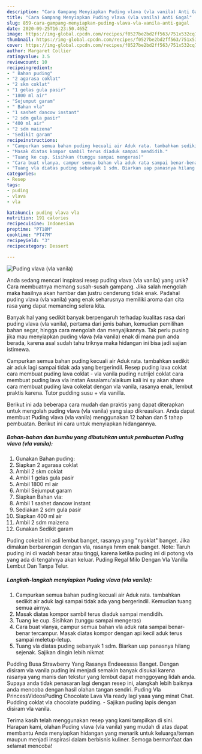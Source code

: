 ```yaml
---
description: "Cara Gampang Menyiapkan Puding vlava (vla vanila) Anti Gagal"
title: "Cara Gampang Menyiapkan Puding vlava (vla vanila) Anti Gagal"
slug: 859-cara-gampang-menyiapkan-puding-vlava-vla-vanila-anti-gagal
date: 2020-09-25T16:23:50.465Z
image: https://img-global.cpcdn.com/recipes/f0527be2bd2ff563/751x532cq70/puding-vlava-vla-vanila-foto-resep-utama.jpg
thumbnail: https://img-global.cpcdn.com/recipes/f0527be2bd2ff563/751x532cq70/puding-vlava-vla-vanila-foto-resep-utama.jpg
cover: https://img-global.cpcdn.com/recipes/f0527be2bd2ff563/751x532cq70/puding-vlava-vla-vanila-foto-resep-utama.jpg
author: Margaret Collier
ratingvalue: 3.5
reviewcount: 10
recipeingredient:
- " Bahan puding"
- "2 agarasa coklat"
- "2 skm coklat"
- "1 gelas gula pasir"
- "1800 ml air"
- "Sejumput garam"
- " Bahan vla"
- "1 sashet dancow instant"
- "2 sdm gula pasir"
- "400 ml air"
- "2 sdm maizena"
- "Sedikit garam"
recipeinstructions:
- "Campurkan semua bahan puding kecuali air Aduk rata. tambahkan sedikit air aduk lagi sampai tidak ada yang bergerindil. Kemudian tuang semua airnya."
- "Masak diatas kompor sambil terus diaduk sampai mendidih."
- "Tuang ke cup. Sisihkan (tunggu sampai mengeras)"
- "Cara buat vlanya, campur semua bahan vla aduk rata sampai benar-benar tercampur. Masak diatas kompor dengan api kecil aduk terus sampai meletup-letup."
- "Tuang vla diatas puding sebanyak 1 sdm. Biarkan uap panasnya hilang sejenak. Sajikan dingin lebih nikmat"
categories:
- Resep
tags:
- puding
- vlava
- vla

katakunci: puding vlava vla 
nutrition: 191 calories
recipecuisine: Indonesian
preptime: "PT18M"
cooktime: "PT47M"
recipeyield: "3"
recipecategory: Dessert

---
```



![Puding vlava (vla vanila)](https://img-global.cpcdn.com/recipes/f0527be2bd2ff563/751x532cq70/puding-vlava-vla-vanila-foto-resep-utama.jpg)

Anda sedang mencari inspirasi resep puding vlava (vla vanila) yang unik? Cara membuatnya memang susah-susah gampang. Jika salah mengolah maka hasilnya akan hambar dan justru cenderung tidak enak. Padahal puding vlava (vla vanila) yang enak seharusnya memiliki aroma dan cita rasa yang dapat memancing selera kita.

Banyak hal yang sedikit banyak berpengaruh terhadap kualitas rasa dari puding vlava (vla vanila), pertama dari jenis bahan, kemudian pemilihan bahan segar, hingga cara mengolah dan menyajikannya. Tak perlu pusing jika mau menyiapkan puding vlava (vla vanila) enak di mana pun anda berada, karena asal sudah tahu triknya maka hidangan ini bisa jadi sajian istimewa.

Campurkan semua bahan puding kecuali air Aduk rata. tambahkan sedikit air aduk lagi sampai tidak ada yang bergerindil. Resep puding lava coklat cara membuat puding lava coklat - vla vanila puding nutrijel coklat cara membuat puding lava vla instan Assalamu&#39;alaikum kali ini sy akan share cara membuat puding lava cokelat dengan vla vanila, rasanya enak, lembut praktis karena. Tutor pudding susu + vla vanilla.


Berikut ini ada beberapa cara mudah dan praktis yang dapat diterapkan untuk mengolah puding vlava (vla vanila) yang siap dikreasikan. Anda dapat membuat Puding vlava (vla vanila) menggunakan 12 bahan dan 5 tahap pembuatan. Berikut ini cara untuk menyiapkan hidangannya.

<!--inarticleads1-->

##### Bahan-bahan dan bumbu yang dibutuhkan untuk pembuatan Puding vlava (vla vanila):

1. Gunakan  Bahan puding:
1. Siapkan 2 agarasa coklat
1. Ambil 2 skm coklat
1. Ambil 1 gelas gula pasir
1. Ambil 1800 ml air
1. Ambil Sejumput garam
1. Siapkan  Bahan vla:
1. Ambil 1 sashet dancow instant
1. Sediakan 2 sdm gula pasir
1. Siapkan 400 ml air
1. Ambil 2 sdm maizena
1. Gunakan Sedikit garam


Puding cokelat ini asli lembut banget, rasanya yang &#34;nyoklat&#34; banget. Jika dimakan berbarengan dengan vla, rasanya hmm enak banget. Note: Taruh puding ini di wadah besar atau tinggi, karena ketika puding ini di potong vla yang ada di tengahnya akan keluar. Puding Regal Milo Dengan Vla Vanilla Lembut Dan Tanpa Telur. 

<!--inarticleads2-->

##### Langkah-langkah menyiapkan Puding vlava (vla vanila):

1. Campurkan semua bahan puding kecuali air Aduk rata. tambahkan sedikit air aduk lagi sampai tidak ada yang bergerindil. Kemudian tuang semua airnya.
1. Masak diatas kompor sambil terus diaduk sampai mendidih.
1. Tuang ke cup. Sisihkan (tunggu sampai mengeras)
1. Cara buat vlanya, campur semua bahan vla aduk rata sampai benar-benar tercampur. Masak diatas kompor dengan api kecil aduk terus sampai meletup-letup.
1. Tuang vla diatas puding sebanyak 1 sdm. Biarkan uap panasnya hilang sejenak. Sajikan dingin lebih nikmat


Pudding Busa Strawberry Yang Rasanya Endeeessss Banget. Dengan disiram vla vanila puding ini menjadi semakin banyak disukai karena rasanya yang manis dan tekstur yang lembut dapat menggoyang lidah anda. Supaya anda tidak penasaran lagi dengan resep ini, alangkah lebih baiknya anda mencoba dengan hasil olahan tangan sendiri. Puding Vla PrincessVideosPuding Chocolate Lava Vla ready lagi yaaa yang minat Chat. Pudding coklat vla chocolate pudding. - Sajikan puding lapis dengan disiram vla vanila. 

Terima kasih telah menggunakan resep yang kami tampilkan di sini. Harapan kami, olahan Puding vlava (vla vanila) yang mudah di atas dapat membantu Anda menyiapkan hidangan yang menarik untuk keluarga/teman maupun menjadi inspirasi dalam berbisnis kuliner. Semoga bermanfaat dan selamat mencoba!

